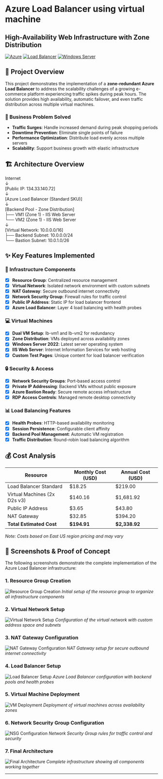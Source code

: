 # Azure Load Balancer using virtual machine

## High-Availability Web Infrastructure with Zone Distribution

[![Azure](https://img.shields.io/badge/Azure-0078d4?style=for-the-badge&logo=microsoft-azure&logoColor=white)](https://azure.microsoft.com)
[![Load Balancer](https://img.shields.io/badge/Load_Balancer-Standard-blue?style=for-the-badge)](https://docs.microsoft.com/en-us/azure/load-balancer/)
[![Windows Server](https://img.shields.io/badge/Windows_Server-2022-0078d4?style=for-the-badge&logo=windows&logoColor=white)](https://www.microsoft.com/en-us/windows-server)

## 🎯 Project Overview

This project demonstrates the implementation of a **zone-redundant Azure Load Balancer** to address the scalability challenges of a growing e-commerce platform experiencing traffic spikes during peak hours. The solution provides high availability, automatic failover, and even traffic distribution across multiple virtual machines.

### 🚀 Business Problem Solved

- **Traffic Surges**: Handle increased demand during peak shopping periods
- **Downtime Prevention**: Eliminate single points of failure
- **Performance Optimization**: Distribute load evenly across multiple servers
- **Scalability**: Support business growth with elastic infrastructure

## 🏗️ Architecture Overview

Internet  
↓  
[Public IP: 134.33.140.72]  
↓  
[Azure Load Balancer (Standard SKU)]  
↓  
[Backend Pool - Zone Distribution]  
├── VM1 (Zone 1) - IIS Web Server  
└── VM2 (Zone 1) - IIS Web Server  
↓  
[Virtual Network: 10.0.0.0/16]  
├── Backend Subnet: 10.0.0.0/24  
└── Bastion Subnet: 10.0.1.0/26

## ✨ Key Features Implemented

### 🔧 **Infrastructure Components**

- [x] **Resource Group**: Centralized resource management
- [x] **Virtual Network**: Isolated network environment with custom subnets
- [x] **NAT Gateway**: Secure outbound internet connectivity
- [x] **Network Security Group**: Firewall rules for traffic control
- [x] **Public IP Address**: Static IP for load balancer frontend
- [x] **Azure Load Balancer**: Layer 4 load balancing with health probes

### 💻 **Virtual Machines**

- [x] **Dual VM Setup**: lb-vm1 and lb-vm2 for redundancy
- [x] **Zone Distribution**: VMs deployed across availability zones
- [x] **Windows Server 2022**: Latest server operating system
- [x] **IIS Web Server**: Internet Information Services for web hosting
- [x] **Custom Test Pages**: Unique content for load balancer verification

### 🔒 **Security & Access**

- [x] **Network Security Groups**: Port-based access control
- [x] **Private IP Addressing**: Backend VMs without public exposure
- [x] **Azure Bastion Ready**: Secure remote access infrastructure
- [x] **RDP Access Controls**: Managed remote desktop connectivity

### 📊 **Load Balancing Features**

- [x] **Health Probes**: HTTP-based availability monitoring
- [x] **Session Persistence**: Configurable client affinity
- [x] **Backend Pool Management**: Automatic VM registration
- [x] **Traffic Distribution**: Round-robin load balancing algorithm

## 💰 Cost Analysis

| Resource                     | Monthly Cost (USD) | Annual Cost (USD) |
| ---------------------------- | ------------------ | ----------------- |
| Load Balancer Standard       | $18.25             | $219.00           |
| Virtual Machines (2x D2s v3) | $140.16            | $1,681.92         |
| Public IP Address            | $3.65              | $43.80            |
| NAT Gateway                  | $32.85             | $394.20           |
| **Total Estimated Cost**     | **$194.91**        | **$2,338.92**     |

_Note: Costs based on East US region pricing and may vary_

## 📸 Screenshots & Proof of Concept

The following screenshots demonstrate the complete implementation of the Azure Load Balancer infrastructure:

### 1. Resource Group Creation

![Resource Group Creation](screenshots/01-resource-group-creation.png)
_Initial setup of the resource group to organize all infrastructure components_

### 2. Virtual Network Setup

![Virtual Network Setup](screenshots/02-virtual-network-setup.png)
_Configuration of the virtual network with custom address space and subnets_

### 3. NAT Gateway Configuration

![NAT Gateway Configuration](screenshots/03-nat-gateway-config.png)
_NAT Gateway setup for secure outbound internet connectivity_

### 4. Load Balancer Setup

![Load Balancer Setup](screenshots/04-load-balancer-setup.png)
_Azure Load Balancer configuration with backend pools and health probes_

### 5. Virtual Machine Deployment

![VM Deployment](screenshots/05-vm-deployment.png)
_Deployment of virtual machines across availability zones_

### 6. Network Security Group Configuration

![NSG Configuration](screenshots/06-nsg-configuration.png)
_Network Security Group rules for traffic control and security_

### 7. Final Architecture

![Final Architecture](screenshots/07-final-architecture.png)
_Complete infrastructure showing all components working together_

---

<!-- Continue with the rest of your README content as needed -->
